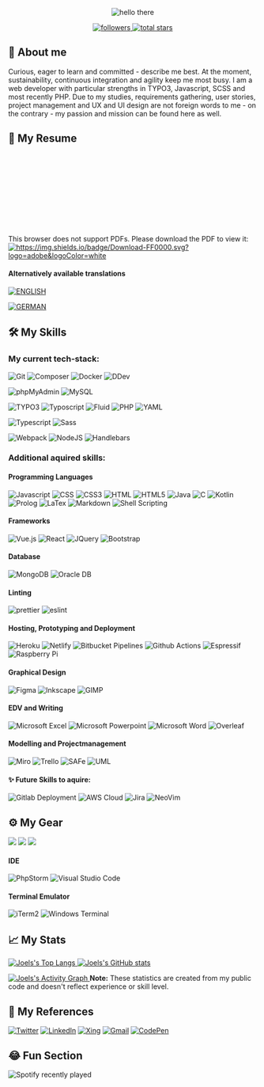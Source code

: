 <p align="center">
    <img alt="hello there"  src="assets/images/Hello-there.png">
</p>
<p align="center">
    <a href="https://github.com/inf166?tab=followers">
        <img alt="followers"   title="Follow me on Github"   src="https://custom-icon-badges.herokuapp.com/github/followers/inf166?color=236ad3&labelColor=1155ba&style=for-the-badge&logo=person-add&label=Follow&logoColor=white"/>
    </a>
    <a href="https://github.com/inf166?tab=repositories&sort=stargazers">
        <img alt="total stars" title="Total stars on GitHub" src="https://custom-icon-badges.herokuapp.com/badge/dynamic/json?logo=star&color=55960c&labelColor=488207&label=Stars&style=for-the-badge&query=%24.stars&url=https://api.github-star-counter.workers.dev/user/inf166"/>
    </a>
</p>

## 🚀 About me

Curious, eager to learn and committed - describe me best. At the moment, sustainability, continuous integration and agility keep me most busy. I am a web developer with particular strengths in TYPO3, Javascript, SCSS and most recently PHP. Due to my studies, requirements gathering, user stories, project management and UX and UI design are not foreign words to me - on the contrary - my passion and mission can be found here as well.

## 📘 My Resume
<!--
<p>
    <img src="https://github-readme-linkedin-ebon.vercel.app/experience?username=joel-maximilian-mai" />
</p>
<p>
    <img src="https://github-readme-linkedin-ebon.vercel.app/education?username=joel-maximilian-mai" />
</p>
-->
<object data="https://github.com/Inf166/curriculum_vitae/raw/main/download/mai_joel_maximilian_curriculum_vitae.pdf" type="application/pdf" width="700px" height="700px">
    <embed src="https://github.com/Inf166/curriculum_vitae/raw/main/download/mai_joel_maximilian_curriculum_vitae.pdf">
        <p>This browser does not support PDFs. Please download the PDF to view it: <br>
            <a href="https://github.com/Inf166/curriculum_vitae/raw/main/download/mai_joel_maximilian_curriculum_vitae.pdf"         
               alt="https://github.com/Inf166/curriculum_vitae/raw/main/download/mai_joel_maximilian_curriculum_vitae.pdf">
                <img alt="https://img.shields.io/badge/Download-FF0000.svg?logo=adobe&logoColor=white" 
                    src="https://img.shields.io/badge/Download-FF0000.svg?logo=adobe&logoColor=white">
            </a>
        </p>
    </embed>
</object>

#### Alternatively available translations

[![ENGLISH](https://img.shields.io/badge/English-%2307F.svg?style=for-the-badge&logo=GitHub&logoColor=white)](https://github.com/Inf166/curriculum_vitae/raw/languages/english/download/mai-joel_maximilian-curriculum_vitae.pdf)

[![GERMAN](https://img.shields.io/badge/German-%23FF0.svg?style=for-the-badge&logo=GitHub&logoColor=black)](https://github.com/Inf166/curriculum_vitae/raw/languages/german/download/mai-joel_maximilian-curriculum_vitae.pdf)

## 🛠️ My Skills

### My current tech-stack:
![Git](https://img.shields.io/badge/GIT-E44C30?style=for-the-badge&logo=git&logoColor=white)
![Composer](https://img.shields.io/badge/Composer-bb9372?style=for-the-badge&logo=windows%20terminal&logoColor=white)
![Docker](https://img.shields.io/static/v1?style=for-the-badge&message=Docker&color=2496ED&logo=Docker&logoColor=FFFFFF&label=)
![DDev](https://img.shields.io/static/v1?style=for-the-badge&message=Ddev&color=2496ED&logo=Docker&logoColor=FFFFFF&label=)


![phpMyAdmin](https://img.shields.io/static/v1?style=for-the-badge&message=phpMyAdmin&color=6C78AF&logo=phpMyAdmin&logoColor=FFFFFF&label=)
![MySQL](https://img.shields.io/static/v1?style=for-the-badge&message=MySQL&color=4479A1&logo=MySQL&logoColor=FFFFFF&label=)


![TYPO3](https://img.shields.io/static/v1?style=for-the-badge&message=TYPO3&color=FF8700&logo=TYPO3&logoColor=white&label=)
![Typoscript](https://img.shields.io/static/v1?style=for-the-badge&message=Typoscript&color=222222&logo=TYPO3&logoColor=FF8700&label=)
![Fluid](https://img.shields.io/static/v1?style=for-the-badge&message=Fluid&color=222222&logo=TYPO3&logoColor=FF8700&label=)
![PHP](https://img.shields.io/static/v1?style=for-the-badge&message=PHP&color=777BB4&logo=PHP&logoColor=FFFFFF&label=)
![YAML](https://img.shields.io/static/v1?style=for-the-badge&message=YAML&color=777BB4&logo=YAML&logoColor=FFFFFF&label=)


![Typescript](https://img.shields.io/badge/TypeScript-F7DF1E?style=for-the-badge&logo=typescript&logoColor=black)
![Sass](https://img.shields.io/static/v1?style=for-the-badge&message=Sass&color=CC6699&logo=Sass&logoColor=FFFFFF&label=)


![Webpack](https://img.shields.io/static/v1?style=for-the-badge&message=Webpack&color=222222&logo=Webpack&logoColor=8DD6F9&label=)
![NodeJS](https://img.shields.io/badge/Node.js-68b945?style=for-the-badge&logo=node.js&logoColor=white)
![Handlebars](https://img.shields.io/static/v1?style=for-the-badge&message=Handlebars&color=ff1f00&logo=Handlebars&logoColor=8DD6F9&label=)

### Additional aquired skills:

#### Programming Languages

![Javascript](https://img.shields.io/badge/JavaScript-F7DF1E?style=for-the-badge&logo=javascript&logoColor=black)
![CSS](https://img.shields.io/badge/CSS-239120?&style=for-the-badge&logo=css3&logoColor=white)
![CSS3](https://img.shields.io/static/v1?style=for-the-badge&message=CSS3&color=1572B6&logo=CSS3&logoColor=FFFFFF&label=)
![HTML](https://img.shields.io/badge/HTML-239120?style=for-the-badge&logo=html5&logoColor=white)
![HTML5](https://img.shields.io/badge/HTML5-E34F26?style=for-the-badge&logo=html5&logoColor=white)
![Java](https://img.shields.io/badge/Java-ED8B00?style=for-the-badge&logo=java&logoColor=white)
![C](https://img.shields.io/badge/C-00599C?style=for-the-badge&logo=c&logoColor=white)
![Kotlin](https://img.shields.io/badge/Kotlin-0095D5?&style=for-the-badge&logo=kotlin&logoColor=white)
![Prolog](https://img.shields.io/badge/prolog-000000?style=for-the-badge&logo=prolog&logoColor=white)
![LaTex](https://img.shields.io/badge/LaTex-2B579A?style=for-the-badge&logo=latex&logoColor=white)
![Markdown](https://img.shields.io/badge/Markdown-000000?style=for-the-badge&logo=markdown&logoColor=white)
![Shell Scripting](https://img.shields.io/badge/Shell_Script-121011?style=for-the-badge&logo=gnu-bash&logoColor=white)

#### Frameworks

![Vue.js](https://img.shields.io/static/v1?style=for-the-badge&message=Vue.js&color=222222&logo=Vue.js&logoColor=4FC08D&label=)
![React](https://img.shields.io/badge/React-20232A?style=for-the-badge&logo=react&logoColor=61DAFB)
![JQuery](https://img.shields.io/badge/jQuery-0769AD?style=for-the-badge&logo=jquery&logoColor=white)
![Bootstrap](https://img.shields.io/badge/Bootstrap-563D7C?style=for-the-badge&logo=bootstrap&logoColor=white)

#### Database

![MongoDB](https://img.shields.io/badge/MongoDB-4EA94B?style=for-the-badge&logo=mongodb&logoColor=white)
![Oracle DB](https://img.shields.io/badge/Oracle-F80000?style=for-the-badge&logo=Oracle&logoColor=white)

#### Linting

![prettier](https://img.shields.io/badge/prettier-1A2C34?style=for-the-badge&logo=prettier&logoColor=F7BA3E)
![eslint](https://img.shields.io/badge/eslint-3A33D1?style=for-the-badge&logo=eslint&logoColor=white)

#### Hosting, Prototyping and Deployment

![Heroku](https://img.shields.io/badge/Heroku-430098?style=for-the-badge&logo=heroku&logoColor=white)
![Netlify](https://img.shields.io/badge/Netlify-00C7B7?style=for-the-badge&logo=netlify&logoColor=white)
![Bitbucket Pipelines](https://img.shields.io/badge/Bitbucket%20Pipelines-0747a6?style=for-the-badge&logo=bitbucket&logoColor=white)
![Github Actions](https://img.shields.io/badge/GitHub%20Actions-100000?style=for-the-badge&logo=github&logoColor=white)
![Espressif](https://img.shields.io/badge/espressif-E7352C?style=for-the-badge&logo=espressif&logoColor=white)
![Raspberry Pi](https://img.shields.io/badge/Raspberry%20Pi-A22846?style=for-the-badge&logo=Raspberry%20Pi&logoColor=whit)

#### Graphical Design

![Figma](https://img.shields.io/badge/Figma-9d56f8?style=for-the-badge&logo=figma&logoColor=white)
![Inkscape](https://img.shields.io/badge/Inkscape-000000?style=for-the-badge&logo=Inkscape&logoColor=white)
![GIMP](https://img.shields.io/badge/gimp-5C5543?style=for-the-badge&logo=gimp&logoColor=white)

#### EDV and Writing

![Microsoft Excel](https://img.shields.io/static/v1?style=for-the-badge&message=Microsoft+Excel&color=217346&logo=Microsoft+Excel&logoColor=FFFFFF&label=)
![Microsoft Powerpoint](https://img.shields.io/badge/Microsoft_PowerPoint-B7472A?style=for-the-badge&logo=microsoft-powerpoint&logoColor=white)
![Microsoft Word](https://img.shields.io/badge/Microsoft_Word-2B579A?style=for-the-badge&logo=microsoft-word&logoColor=white)
![Overleaf](https://img.shields.io/badge/Overleaf-47A141?style=for-the-badge&logo=Overleaf&logoColor=white)

#### Modelling and Projectmanagement
![Miro](https://img.shields.io/static/v1?style=for-the-badge&message=Miro&color=050038&logo=Miro&logoColor=FFFFFF&label=)
![Trello](https://img.shields.io/badge/Trello-0052CC?style=for-the-badge&logo=trello&logoColor=white)
![SAFe](https://img.shields.io/badge/Scaled_Agile_Framework-0052CC?style=for-the-badge&logo=trello&logoColor=white)
![UML](https://img.shields.io/static/v1?style=for-the-badge&message=UML-Modellierung&color=F08705&logo=diagrams.net&logoColor=FFFFFF&label=)

#### ✨ Future Skills to aquire:
![Gitlab Deployment](https://img.shields.io/badge/GitLab%20Inherited%20Deployment-330F63?style=for-the-badge&logo=gitlab&logoColor=white)
![AWS Cloud](https://img.shields.io/badge/Amazon_AWS-232F3E?style=for-the-badge&logo=amazon-aws&logoColor=white)
![Jira](https://img.shields.io/badge/Jira-0052CC?style=for-the-badge&logo=Jira&logoColor=white)
![NeoVim](https://img.shields.io/badge/NeoVim-%2357A143.svg?&style=for-the-badge&logo=neovim&logoColor=white)

## ⚙️ My Gear
![](https://img.shields.io/badge/Apple-MacBook_Pro_2013-999999?style=for-the-badge&logo=apple&logoColor=white)
![](https://img.shields.io/badge/Pop_OS!-48B9C7?style=for-the-badge&logo=popos&logoColor=white)
![](https://img.shields.io/badge/Windows-Surface_Pro_4-0078D6?style=for-the-badge&logo=windows&logoColor=white)

#### IDE
![PhpStorm](https://img.shields.io/static/v1?style=for-the-badge&message=PhpStorm&color=999999&logo=PhpStorm&logoColor=FFFFFF&label=)
![Visual Studio Code](https://img.shields.io/badge/Visual_Studio_Code-0078D4?style=for-the-badge&logo=visual%20studio%20code&logoColor=white)

#### Terminal Emulator
![iTerm2](https://img.shields.io/badge/iTerm2-ZSH_with_oh_my_zsh_plugins-999999?style=for-the-badge&logo=iTerm2&logoColor=white)
![Windows Terminal](https://img.shields.io/badge/Windows_Terminal-ZSH_with_oh_my_zsh_plugins-0078D6?style=for-the-badge&logo=windows%20terminal&logoColor=white)


## 📈 My Stats

<p>
    <a href="https://github.com/Inf166/">
        <img alt="Joels's Top Langs" src="https://github-readme-stats.vercel.app/api/top-langs/?username=inf166&layout=compact" />
    </a>
    <a href="https://github.com/Inf166/">
        <img alt="Joels's GitHub stats" src="https://github-readme-stats.vercel.app/api?username=inf166&show_icons=true&hide_title=true&hide_rank=true" />
    </a>
</p>
<!-- https://github.com/ashutosh00710/github-readme-activity-graph -->
<a href="https://github.com/ashutosh00710/github-readme-activity-graph">
    <img alt="Joels's Activity Graph" src="https://activity-graph.herokuapp.com/graph/?username=inf166&bg_color=FFFFFF&color=000&line=2496ED&point=3178C6" />
</a>
<b>Note:</b> These statistics are created from my public code and doesn't reflect experience or skill level.

## 🔗 My References

[![Twitter](https://img.shields.io/badge/Twitter-1DA1F2?style=for-the-badge&logo=twitter&logoColor=white)](https://twitter.com/MaispaceDe)
[![LinkedIn](https://img.shields.io/badge/Linked_In-0077B5?style=for-the-badge&logo=LinkedIn&logoColor=white)](https://www.linkedin.com/in/jo%C3%ABl-maximilian-mai-18b9991ba/)
[![Xing](https://img.shields.io/static/v1?style=for-the-badge&message=Xing&color=006567&logo=Xing&logoColor=FFFFFF&label=)](https://www.xing.com/profile/JoelMaximilian_Mai/cv)
[![Gmail](https://img.shields.io/badge/Gmail-D14836?style=for-the-badge&logo=Gmail&logoColor=white)](mailto:joel@maispace.de)
[![CodePen](https://img.shields.io/static/v1?style=for-the-badge&message=CodePen&color=000000&logo=CodePen&logoColor=FFFFFF&label=)](https://codepen.io/maispace)

## 😂 Fun Section

![Spotify recently played](https://spotify-recently-played-readme.vercel.app/api?user=joelisda&count=3&width=1000)
